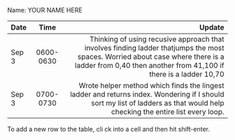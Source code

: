 Name: YOUR NAME HERE

| Date  |   Time    |                                                                                                                                                                                               Update |
|:------|:---------:|-----------------------------------------------------------------------------------------------------------------------------------------------------------------------------------------------------:|
| Sep 3 | 0600-0630 | Thinking of using recusive approach that involves finding ladder thatjumps the most spaces. Worried about case where there is a ladder from 0,40 then another from 41,100 if there is a ladder 10,70 |
| Sep 3 | 0700-0730 |                          Wrote helper method which finds the lingest ladder and returns index. Wondering if I should sort my list of ladders as that would help checking the entire list every loop. |
  

To add a new row to the table, cli ck into a cell and then hit shift-enter.